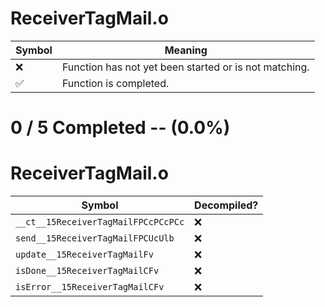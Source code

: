 # ReceiverTagMail.o
| Symbol | Meaning 
| ------------- | ------------- 
| :x: | Function has not yet been started or is not matching. 
| :white_check_mark: | Function is completed. 


# 0 / 5 Completed -- (0.0%)
# ReceiverTagMail.o
| Symbol | Decompiled? |
| ------------- | ------------- |
| `__ct__15ReceiverTagMailFPCcPCcPCc` | :x: |
| `send__15ReceiverTagMailFPCUcUlb` | :x: |
| `update__15ReceiverTagMailFv` | :x: |
| `isDone__15ReceiverTagMailCFv` | :x: |
| `isError__15ReceiverTagMailCFv` | :x: |
